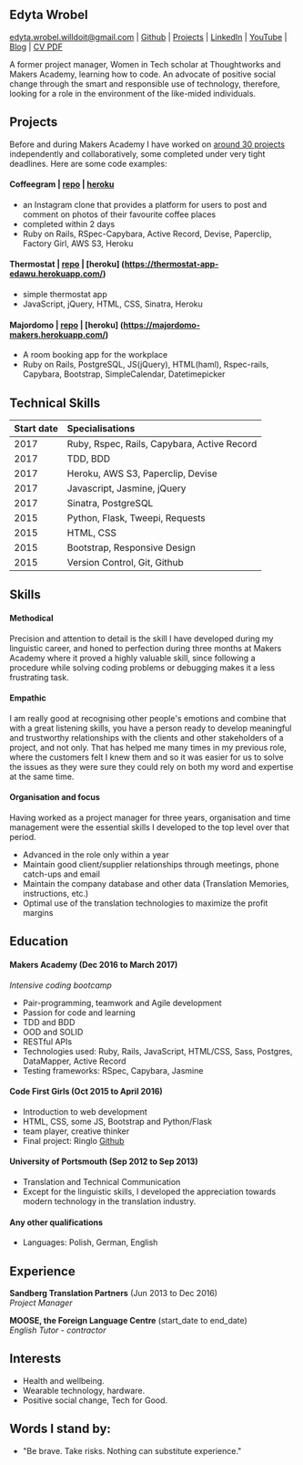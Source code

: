 ## Edyta Wrobel

edyta.wrobel.willdoit@gmail.com | [Github](https://github.com/edytawrobel) | [Projects](https://github.com/edytawrobel/CV#projects) | [LinkedIn](https://uk.linkedin.com/in/edyta-wrobel-73272664) | [YouTube](https://www.youtube.com/watch?v=E2BUdOy12Oo&list=PLc4BYny7PXeQmo4inKuhZ_rbl5aFWEWGt&index=6) | [Blog](https://edytawrobelblog.wordpress.com/) | [CV PDF](https://github.com/edytawrobel/CV/raw/master/CV_EdytaWrobel.pdf)

A former project manager, Women in Tech scholar at Thoughtworks and Makers Academy, learning how to code. An advocate of positive social change through the smart and responsible use of technology, therefore, looking for a role in the environment of the like-mided individuals.

## Projects

Before and during Makers Academy I have worked on [around 30 projects](https://github.com/edytawrobel?tab=repositories) independently and collaboratively, some completed under very tight deadlines. Here are some code examples:


#### Coffeegram | [repo](https://github.com/edytawrobel/instagram-challenge) | [heroku](https://coffeegrambyedyta.herokuapp.com/)
* an Instagram clone that provides a platform for users to post and comment on photos of their favourite coffee places
* completed within 2 days
* Ruby on Rails, RSpec-Capybara, Active Record, Devise, Paperclip, Factory Girl, AWS S3, Heroku


#### Thermostat | [repo](https://github.com/edytawrobel/thermostat_app) | [heroku] (https://thermostat-app-edawu.herokuapp.com/)
* simple thermostat app
* JavaScript, jQuery, HTML, CSS, Sinatra, Heroku

#### Majordomo | [repo](https://github.com/edytawrobel/majordomo) | [heroku] (https://majordomo-makers.herokuapp.com/)
* A room booking app for the workplace
* Ruby on Rails, PostgreSQL, JS(jQuery), HTML(haml), Rspec-rails, Capybara, Bootstrap, SimpleCalendar, Datetimepicker

## Technical Skills
| Start date | Specialisations                                            |
|:----------|:-----------------------------------------------------------|
| 2017      | Ruby, Rspec, Rails, Capybara, Active Record                                 |
| 2017      | TDD, BDD                                                   |
| 2017      | Heroku, AWS S3, Paperclip, Devise                                                   |
| 2017      | Javascript, Jasmine, jQuery                                                  |
| 2017      | Sinatra, PostgreSQL                                                |
| 2015      | Python, Flask, Tweepi, Requests           |
| 2015      | HTML, CSS                                                  |
| 2015      | Bootstrap, Responsive Design                       |
| 2015      | Version Control,	Git, Github                              |


## Skills

#### Methodical

Precision and attention to detail is the skill I have developed during my linguistic career, and honed to perfection during three months at Makers Academy where it proved a highly valuable skill, since following a procedure while solving coding problems or debugging makes it a less frustrating task.

#### Empathic

I am really good at recognising other people's emotions and combine that with a great listening skills, you have a person ready to develop meaningful and trustworthy relationships with the clients and other stakeholders of a project, and not only. That has helped me many times in my previous role, where the customers felt I knew them and so it was easier for us to solve the issues as they were sure they could rely on both my word and expertise at the same time.

#### Organisation and focus

Having worked as a project manager for three years, organisation and time management were the essential skills I developed to the top level over that period. 

- Advanced in the role only within a year
- Maintain good client/supplier relationships through meetings, phone catch-ups and email 
- Maintain the company database and other data (Translation Memories, instructions, etc.)
- Optimal use of the translation technologies to maximize the profit margins

## Education

#### Makers Academy (Dec 2016 to March 2017)
_Intensive coding bootcamp_

* Pair-programming, teamwork and Agile development
* Passion for code and learning
* TDD and BDD
* OOD and SOLID
* RESTful APIs
* Technologies used: Ruby, Rails, JavaScript, HTML/CSS, Sass, Postgres, DataMapper, Active Record
* Testing frameworks: RSpec, Capybara, Jasmine

#### Code First Girls (Oct 2015 to April 2016)

* Introduction to web development
* HTML, CSS, some JS, Bootstrap and Python/Flask
* team player, creative thinker
* Final project: Ringlo [Github](https://github.com/edytawrobel/Ringlo2)

#### University of Portsmouth (Sep 2012 to Sep 2013)

* Translation and Technical Communication
* Except for the linguistic skills, I developed the appreciation towards modern technology in the translation industry.

#### Any other qualifications

* Languages: Polish, German, English

## Experience

**Sandberg Translation Partners** (Jun 2013 to Dec 2016)    
*Project Manager*  

**MOOSE, the Foreign Language Centre** (start_date to end_date)   
*English Tutor - contractor*  

## Interests

* Health and wellbeing.
* Wearable technology, hardware.
* Positive social change, Tech for Good.


## Words I stand by:

* "Be brave. Take risks. Nothing can substitute experience."
